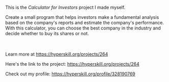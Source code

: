 This is the *Calculator for Investors* project I made myself.


<p><span><span>Create a small program that helps investors make a fundamental analysis based on the company's reports and estimate the company's performance. With this calculator, you can choose the best company in the industry and decide whether to buy its shares or not.</span></span></p><br/><br/>Learn more at <a href="https://hyperskill.org/projects/264?utm_source=ide&utm_medium=ide&utm_campaign=ide&utm_content=project-card">https://hyperskill.org/projects/264</a>

Here's the link to the project: https://hyperskill.org/projects/264

Check out my profile: https://hyperskill.org/profile/328190769